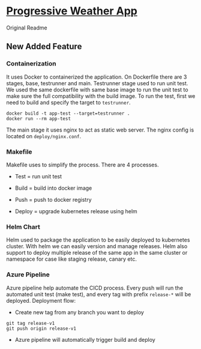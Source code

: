 # [Progressive Weather App](https://jimmerioles.github.io/progressive-weather-app/)
Original Readme

## New Added Feature

### Containerization

It uses Docker to containerized the application. On Dockerfile there are 3 stages, base, testrunner and main.
Testrunner stage used to run unit test. We used the same dockerfile with same base image to run the unit test to make sure the full compatibility with the build image. To run the test, first we need to build and specify the target to `testrunner`. 

```
docker build -t app-test --target=testrunner .
docker run --rm app-test
```

The main stage it uses nginx to act as static web server. The nginx config is located on `deploy/nginx.conf`.

### Makefile

Makefile uses to simplify the process. There are 4 processes.

* Test = run unit test

* Build = build into docker image

* Push = push to docker registry

* Deploy = upgrade kubernetes release using helm

### Helm Chart

Helm used to package the application to be easily deployed to kubernetes cluster. With helm we can easily version and manage releases. Helm also support to deploy multiple release of the same app in the same cluster or namespace for case like staging release, canary etc.

### Azure Pipeline

Azure pipeline help automate the CICD process. Every push will run the automated unit test (make test), and every tag with prefix `release-*` will be deployed. Deployment flow:

* Create new tag from any branch you want to deploy

```
git tag release-v1
git push origin release-v1
```

* Azure pipeline will automatically trigger build and deploy